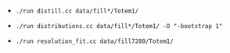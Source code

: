  * `./run distill.cc data/fill*/Totem1/`

 * `./run distributions.cc data/fill*/Totem1/ -O "-bootstrap 1"`

 * `./run resolution_fit.cc data/fill7280/Totem1/`
